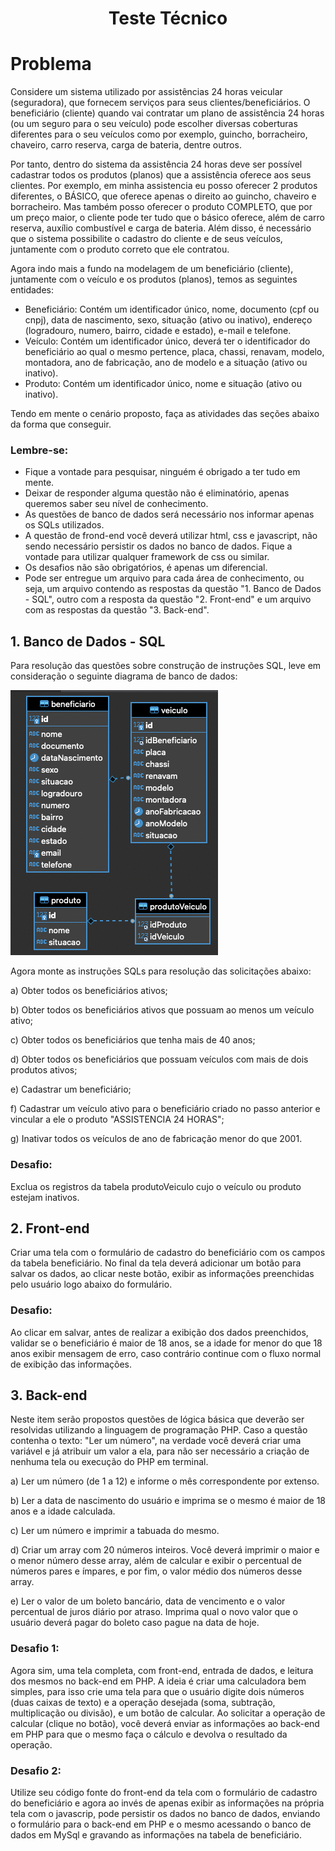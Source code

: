 <h1 align="center">Teste Técnico</h1>

# Problema

Considere um sistema utilizado por assistências 24 horas veicular (seguradora), que fornecem serviços para seus clientes/beneficiários. 
O beneficiário (cliente) quando vai contratar um plano de assistência 24 horas (ou um seguro para o seu veículo) pode escolher diversas coberturas diferentes para o seu veículos como por exemplo, guincho, borracheiro, chaveiro, carro reserva, carga de bateria, dentre outros.

Por tanto, dentro do sistema da assistência 24 horas deve ser possível cadastrar todos os produtos (planos) que a assistência oferece aos seus clientes. Por exemplo, em minha assistencia eu posso oferecer 2 produtos diferentes, o BÁSICO, que oferece apenas o direito ao guincho, chaveiro e borracheiro. Mas também posso oferecer o produto COMPLETO, que por um preço maior, o cliente pode ter tudo que o básico oferece, além de carro reserva, auxílio combustível e carga de bateria. Além disso, é necessário que o sistema possibilite o cadastro do cliente e de seus veículos, juntamente com o produto correto que ele contratou.  

Agora indo mais a fundo na modelagem de um beneficiário (cliente), juntamente com o veículo e os produtos (planos), temos as seguintes entidades:

- Beneficiário: Contém um identificador único, nome, documento (cpf ou cnpj), data de nascimento, sexo, situação (ativo ou inativo), endereço (logradouro, numero, bairro, cidade e estado), e-mail e telefone.
- Veículo: Contém um identificador único, deverá ter o identificador do beneficiário ao qual o mesmo pertence, placa, chassi, renavam, modelo, montadora, ano de fabricação, ano de modelo e a situação (ativo ou inativo).
- Produto: Contém um identificador único, nome e situação (ativo ou inativo).

Tendo em mente o cenário proposto, faça as atividades das seções abaixo da forma que conseguir. 

### Lembre-se: 
- Fique a vontade para pesquisar, ninguém é obrigado a ter tudo em mente. 
- Deixar de responder alguma questão não é eliminatório, apenas queremos saber seu nível de conhecimento.
- As questões de banco de dados será necessário nos informar apenas os SQLs utilizados.
- A questão de frond-end você deverá utilizar html, css e javascript, não sendo necessário persistir os dados no banco de dados. Fique a vontade para utilizar qualquer framework de css ou similar.
- Os desafios não são obrigatórios, é apenas um diferencial.
- Pode ser entregue um arquivo para cada área de conhecimento, ou seja, um arquivo contendo as respostas da questão "1. Banco de Dados - SQL", outro com a resposta da questão "2. Front-end" e um arquivo com as respostas da questão "3. Back-end".

## 1. Banco de Dados - SQL

Para resolução das questões sobre construção de instruções SQL, leve em consideração o seguinte diagrama de banco de dados: 

![Alt text](readme_files/teste-estagio-diagrama.png?raw=true "Diagrama")

Agora monte as instruções SQLs para resolução das solicitações abaixo:
 
a) Obter todos os beneficiários ativos;

b) Obter todos os beneficiários ativos que possuam ao menos um veículo ativo;

c) Obter todos os beneficiários que tenha mais de 40 anos;

d) Obter todos os beneficiários que possuam veículos com mais de dois produtos ativos;

e) Cadastrar um beneficiário;

f) Cadastrar um veículo ativo para o beneficiário criado no passo anterior e vincular a ele o produto "ASSISTENCIA 24 HORAS";

g) Inativar todos os veículos de ano de fabricação menor do que 2001.
### Desafio: 
Exclua os registros da tabela produtoVeiculo cujo o veículo ou produto estejam inativos.

## 2. Front-end
Criar uma tela com o formulário de cadastro do beneficiário com os campos da tabela beneficiário. 
No final da tela deverá adicionar um botão para salvar os dados, ao clicar neste botão, exibir as informações preenchidas pelo usuário logo abaixo do formulário.
### Desafio: 
Ao clicar em salvar, antes de realizar a exibição dos dados preenchidos, validar se o beneficiário é maior de 18 anos, se a idade for menor do que 18 anos exibir mensagem de erro, caso contrário continue com o fluxo normal de exibição das informações. 

## 3. Back-end
Neste item serão propostos questões de lógica básica que deverão ser resolvidas utilizando a linguagem de programação PHP.
Caso a questão contenha o texto: "Ler um número", na verdade você deverá criar uma variável e já atribuir um valor a ela, para não ser necessário a criação de nenhuma tela ou execução do PHP em terminal. 

a) Ler um número (de 1 a 12) e informe o mês correspondente por extenso.

b) Ler a data de nascimento do usuário e imprima se o mesmo é maior de 18 anos e a idade calculada.

c) Ler um número e imprimir a tabuada do mesmo.

d) Criar um array com 20 números inteiros. Você deverá imprimir o maior e o menor número desse array, além de calcular e exibir o percentual de números pares e ímpares, e por fim, o valor médio dos números desse array.

e) Ler o valor de um boleto bancário, data de vencimento e o valor percentual de juros diário por atraso. Imprima qual o novo valor que o usuário deverá pagar do boleto caso pague na data de hoje.

### Desafio 1: 
Agora sim, uma tela completa, com front-end, entrada de dados, e leitura dos mesmos no back-end em PHP.
A ideia é criar uma calculadora bem simples, para isso crie uma tela para que o usuário digite dois números (duas caixas de texto) e a operação desejada (soma, subtração, multiplicação ou divisão), e um botão de calcular. Ao solicitar a operação de calcular (clique no botão), você deverá enviar as informações ao back-end em PHP para que o mesmo faça o cálculo e devolva o resultado da operação.


### Desafio 2: 
Utilize seu código fonte do front-end da tela com o formulário de cadastro do beneficiário e agora ao invés de apenas exibir as informações na própria tela com o javascrip, pode persistir os dados no banco de dados, enviando o formulário para o back-end em PHP e o mesmo acessando o banco de dados em MySql e gravando as informações na tabela de beneficiário. 

